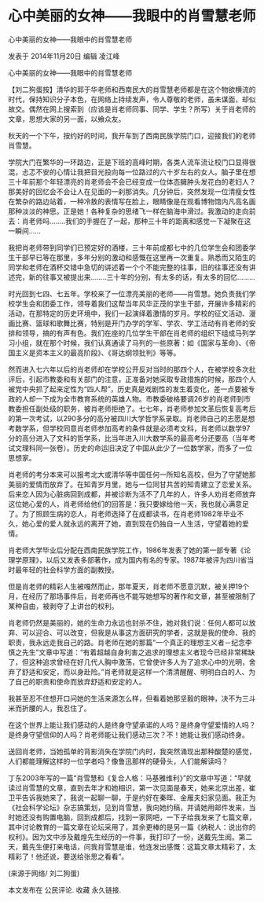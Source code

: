 # 心中美丽的女神——我眼中的肖雪慧老师

心中美丽的女神——我眼中的肖雪慧老师

发表于 2014年11月20日 编辑 凌江峰

心中美丽的女神——我眼中的肖雪慧老师

  【刘二狗蛋按】清华的郭于华老师和西南民大的肖雪慧老师都是在这个物欲横流的时代，保持知识分子本色，在网络上持续发声，令人尊敬的老师，虽未谋面，却似故交。偶然在网上搜索到（应该是肖老师同事、同学、学生？所写）关于肖老师的文章，思想大家的另一面，以飨众友。

  秋天的一个下午，按约好的时间，我开车到了西南民族学院门口，迎接我们的老师肖雪慧。

学院大门在繁华的一环路边，正是下班的高峰时期，各类人流车流让校门口显得很混，忐忑不安的心情让我把目光投向每一位路过的六十岁左右的女人。脑子里在想三十年前那个年轻漂亮的肖老师会不会已经变成一位体态臃肿头发花白的老妇人？那美好的回忆会不会让人在见面的一刹那消失。几分钟后，突然发现一位清瘦女性在繁杂的路边站着，一种冷敖的表情写在脸上，眼睛像是在观看博物馆内凡高名画那种淡淡的神思。正是她！各种复杂的思绪飞一样在脑海中滑过。我激动的走向前去：肖老师吗……..我们的手握在了一起，那种三十年的距离和感觉一下凝聚在这一瞬间……

我把肖老师带到同学们已预定好的酒楼，三十年前成都七中的几位学生会和团委学生干部早已等在那里，多年分别的激动和感慨在这里再一次重复。熟悉而又陌生的同学和老师在酒杯交错中急切的讲述着一个个不能完整的往事，旧的往事还没有讲述完，新的往事又被提出来……..三十年的分别，有太多的话，有太多的回忆………

时光回到七四、七五年。学校来了一位漂亮美丽的老师——肖雪慧。她负责我们学校学生会和团委工作，领导着我们这帮当年风华正茂的学生干部，开展许多精彩的活动，在那特定的历史环境中，我们一起演绎着激情的岁月。学校的征文活动、漫画比赛、篮球和歌舞比赛，特别是开门办学的学军、学农、学工活动有肖老师的安排和领导，搞的有声有色。我们在座的几位学生干部在肖老师的组织下组成马列学习小组，就在那个时候，我们认真通读了马列的一些原著：如《国家与革命》、《帝国主义是资本主义的最高阶段》、《哥达纲领批判》等等。

然而进入七六年以后的肖老师却在学校公开反对当时的那四个人，在被学校多次批评后，引起市教委和有关部门的注意，正准备对她采取专政措施的时候，那四个人被党中央抓了起来定性为“四人帮”，历史真是戏剧性的发生着变化，差一点要被专政的人却一下成为全市教育系统的英雄人物。市教委破格要调26岁的肖老师到市教委担任副处级的职务，被肖老师拒绝了。七七年，肖老师参加文革后恢复高考后的第一次考试，以290多分的高分被四川大学哲学系录取。肖老师自己的志愿是想考数学系，但学校同意肖老师参加高考的条件就是必须考文科，肖老师以数学97分的高分进入了文科的哲学系，比当年进入川大数学系的最高考分还要高（当年考试文理科同一张卷）。历史的命运旧决定了中国从此少了一位数学家，而多了一位思想家。

肖老师的考分本来可以报考北大或清华等中国任何一所知名高校，但为了守望她那美丽的爱情而放弃了。在知青岁月里，她与一位同甘共苦的知青建立了恋爱关系。后来恋人因为心脏病回到成都，并被诊断为活不了几年的人，许多人劝肖老师放弃这位她心爱的人，肖老师给他们的回答是：我只要嫁给他一天，我也就心满意足了。为了照顾生病的恋人，肖老师选择了在成都读书，在肖老师1982年毕业不久，她心爱的爱人就永远的离开了她，直到现在仍独自一人生活，守望着她的爱情。

肖老师大学毕业后分配在西南民族学院工作，1986年发表了她的第一部专著《论理学原理》，以后又发表多部著作，成为国内有名的专家。1987年被评为四川省当时最年轻的社会科学方面的副教授。

但是肖老师的精彩人生被嘎然而止，那年夏天，肖老师不愿意沉默，被关押19个月，在经历了那场事件后，肖老师再也不能写她想写的著作和文章，甚至被限制了某种自由，被剥夺了上讲台的权利。

肖老师仍然是美丽的，她的生命力永远也封杀不住，她对我们说：任何人都可以放弃、可以迎合、可以改变，但我是从事这方面研究的学者，这就是我的使命、我的职责，我永远走我自己的路。肖老师在她的那篇“一个真正的理想主义者－纪念李慎之先生”文章中写道：“有着超越自身利害之追求的理想主义者现今已经非常稀缺了，但这种追求曾经在好几代人胸中激荡，它曾使许多人为了追求心中的光明，舍弃了舒适和安定，而以身赴险。”肖老师就是这样一个清清醒醒、明明白白的人、为了自己的职责和使命而放弃舒适和安定的人。

我甚至忍不住想开口问她的生活来源怎么样，但看着她那坚毅的眼神，决不为三斗米而折腰的人，我忍住了。

在这个世界上能让我们感动的人是终身守望承诺的人吗？是终身守望爱情的人吗？是终身守望信仰的人吗？肖老师能让我们感动三次？不！她能让我们感动终身。

送回肖老师，当她孤单的背影消失在学院门内时，我突然涌现出那种酸楚的感觉，人们都能理解这样的一位学者吗？像鲁迅那样的硬骨头，人们能解读吗？

丁东2003年写的一篇“肖雪慧和《复合人格：马基雅维利》”的文章中写道：“早就读过肖雪慧的文章，直到去年才和她相识，第一次见面是春天，她来北京出差，崔卫平告诉我她来了，我说一起聊一聊，于是约好在秦晖、金雁夫妇家见面。我正为《社会科学论坛》杂志搞策划，见到肖雪慧，我向她约稿，并请她用邮件发来，当时她还没有购置电脑，回到成都后，找到一家网吧，一下子给我发来了七篇文章，其中讨论教育的一篇文章在论坛采用了，其余更棒的是另一篇《纳税人：说出你的权利》。因为文中涉及戴煌先生经历的一件事，我打印了一份，送戴先生阅。第二天，戴先生便打来电话，问我肖雪慧是谁，他连发出感慨：这篇文章太精彩了，太精彩了！他还说，要送给张思之看看”。

(来源于网络/ 刘二狗蛋)

本文发布在 公民评论. 收藏 永久链接.